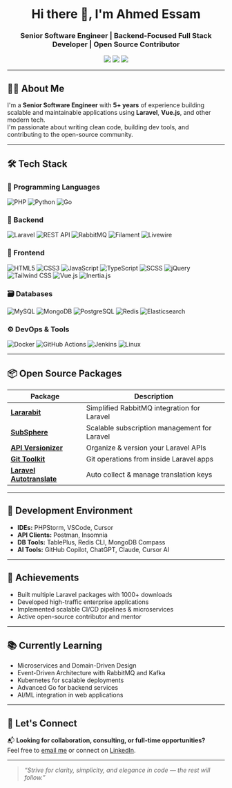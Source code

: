 <h1 align="center">Hi there 👋, I'm Ahmed Essam</h1>
<h3 align="center">Senior Software Engineer | Backend-Focused Full Stack Developer | Open Source Contributor</h3>

<p align="center">
  <a href="mailto:aahmedessam30@gmail.com"><img src="https://img.shields.io/badge/Email-D14836?style=for-the-badge&logo=gmail&logoColor=white"/></a>
  <a href="https://linkedin.com/in/aahmedessam30" target="_blank"><img src="https://img.shields.io/badge/LinkedIn-0A66C2?style=for-the-badge&logo=linkedin&logoColor=white"/></a>
  <a href="https://github.com/aahmedessam30" target="_blank"><img src="https://img.shields.io/badge/GitHub-181717?style=for-the-badge&logo=github&logoColor=white"/></a>
</p>

---

## 👨‍💻 About Me

I'm a **Senior Software Engineer** with **5+ years** of experience building scalable and maintainable applications using **Laravel**, **Vue.js**, and other modern tech.  
I'm passionate about writing clean code, building dev tools, and contributing to the open-source community.

---

## 🛠️ Tech Stack

### 🧠 Programming Languages  
![PHP](https://img.shields.io/badge/PHP-777BB4?style=flat-square&logo=php&logoColor=white)
![Python](https://img.shields.io/badge/Python-3776AB?style=flat-square&logo=python&logoColor=white)
![Go](https://img.shields.io/badge/Go-00ADD8?style=flat-square&logo=go&logoColor=white)

### 🔧 Backend  
![Laravel](https://img.shields.io/badge/Laravel-FC494E?style=flat-square&logo=laravel&logoColor=white)
![REST API](https://img.shields.io/badge/API%20Design-005571?style=flat-square)
![RabbitMQ](https://img.shields.io/badge/RabbitMQ-FF6600?style=flat-square&logo=rabbitmq&logoColor=white)
![Filament](https://img.shields.io/badge/Filament-5755d9?style=flat-square)
![Livewire](https://img.shields.io/badge/Livewire-4D55E1?style=flat-square)


### 🎨 Frontend  
![HTML5](https://img.shields.io/badge/HTML5-E34F26?style=flat-square&logo=html5&logoColor=white)
![CSS3](https://img.shields.io/badge/CSS3-1572B5?style=flat-square&logo=css3&logoColor=white)
![JavaScript](https://img.shields.io/badge/JavaScript-F7DF1E?style=flat-square&logo=javascript&logoColor=black)
![TypeScript](https://img.shields.io/badge/TypeScript-3178C6?style=flat-square&logo=typescript&logoColor=white)
![SCSS](https://img.shields.io/badge/SCSS-CC6699?style=flat-square&logo=sass&logoColor=white)
![jQuery](https://img.shields.io/badge/jQuery-0769AD?style=flat-square&logo=jquery&logoColor=white)
![Tailwind CSS](https://img.shields.io/badge/TailwindCSS-38B2AC?style=flat-square&logo=tailwind-css&logoColor=white)
![Vue.js](https://img.shields.io/badge/Vue.js-42B883?style=flat-square&logo=vue.js&logoColor=white)
![Inertia.js](https://img.shields.io/badge/Inertia.js-0F172A?style=flat-square)

### 🗃️ Databases  
![MySQL](https://img.shields.io/badge/MySQL-4479A1?style=flat-square&logo=mysql&logoColor=white)
![MongoDB](https://img.shields.io/badge/MongoDB-47A248?style=flat-square&logo=mongodb&logoColor=white)
![PostgreSQL](https://img.shields.io/badge/PostgreSQL-336791?style=flat-square&logo=postgresql&logoColor=white)
![Redis](https://img.shields.io/badge/Redis-DC382D?style=flat-square&logo=redis&logoColor=white)
![Elasticsearch](https://img.shields.io/badge/Elasticsearch-005571?style=flat-square&logo=elasticsearch&logoColor=white)

### ⚙️ DevOps & Tools  
![Docker](https://img.shields.io/badge/Docker-2496ED?style=flat-square&logo=docker&logoColor=white)
![GitHub Actions](https://img.shields.io/badge/GitHub%20Actions-2088FF?style=flat-square&logo=github-actions&logoColor=white)
![Jenkins](https://img.shields.io/badge/Jenkins-D24939?style=flat-square&logo=jenkins&logoColor=white)
![Linux](https://img.shields.io/badge/Linux-FCC624?style=flat-square&logo=linux&logoColor=black)

---

## 📦 Open Source Packages

<div align="center">

| Package | Description |
|---------|-------------|
| [**Lararabit**](https://github.com/aahmedessam30/lararabit) | Simplified RabbitMQ integration for Laravel |
| [**SubSphere**](https://github.com/aahmedessam30/sub-sphere) | Scalable subscription management for Laravel |
| [**API Versionizer**](https://github.com/aahmedessam30/api-versionizer) | Organize & version your Laravel APIs |
| [**Git Toolkit**](https://github.com/aahmedessam30/laravel-git-toolkit) | Git operations from inside Laravel apps |
| [**Laravel Autotranslate**](https://github.com/aahmedessam30/laravel-autotranslate) | Auto collect & manage translation keys |

</div>

---

## 🧰 Development Environment

- **IDEs:** PHPStorm, VSCode, Cursor
- **API Clients:** Postman, Insomnia
- **DB Tools:** TablePlus, Redis CLI, MongoDB Compass
- **AI Tools:** GitHub Copilot, ChatGPT, Claude, Cursor AI

---

## 🎯 Achievements

- Built multiple Laravel packages with 1000+ downloads  
- Developed high-traffic enterprise applications  
- Implemented scalable CI/CD pipelines & microservices  
- Active open-source contributor and mentor

---

## 📚 Currently Learning

- Microservices and Domain-Driven Design  
- Event-Driven Architecture with RabbitMQ and Kafka  
- Kubernetes for scalable deployments  
- Advanced Go for backend services
- AI/ML integration in web applications

---

## 💬 Let's Connect

📬 **Looking for collaboration, consulting, or full-time opportunities?**  
Feel free to [email me](mailto:aahmedessam30@gmail.com) or connect on [LinkedIn](https://linkedin.com/in/aahmedessam30).

---

> *“Strive for clarity, simplicity, and elegance in code — the rest will follow.”*
